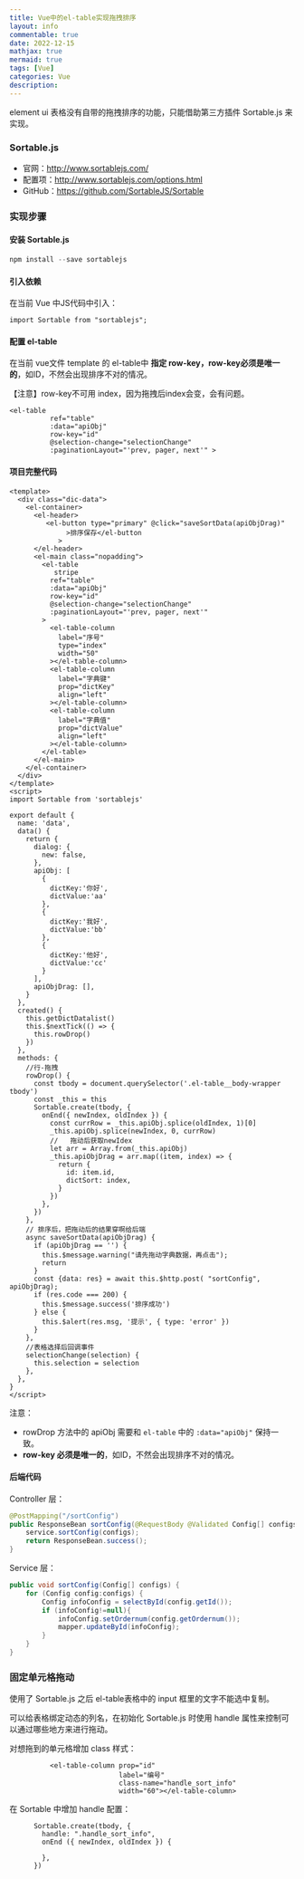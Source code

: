 ```yaml
---
title: Vue中的el-table实现拖拽排序
layout: info
commentable: true
date: 2022-12-15
mathjax: true
mermaid: true
tags: [Vue]
categories: Vue
description: 
---
```


element ui 表格没有自带的拖拽排序的功能，只能借助第三方插件 Sortable.js 来实现。

<!--more-->

### Sortable.js

- 官网：http://www.sortablejs.com/
- 配置项：http://www.sortablejs.com/options.html
- GitHub：https://github.com/SortableJS/Sortable

### 实现步骤

#### 安装 Sortable.js

```javascript
npm install --save sortablejs
```

#### 引入依赖

在当前  Vue 中JS代码中引入：

```vue
import Sortable from "sortablejs";
```

#### 配置 el-table

在当前 vue文件 template 的 el-table中 **指定 row-key，row-key必须是唯一的**，如ID，不然会出现排序不对的情况。

【注意】row-key不可用 index，因为拖拽后index会变，会有问题。

```vue
<el-table
          ref="table"
          :data="apiObj"
          row-key="id"
          @selection-change="selectionChange"
          :paginationLayout="'prev, pager, next'" >
```

#### 项目完整代码

```vue
<template>
  <div class="dic-data">
    <el-container>
      <el-header>
         <el-button type="primary" @click="saveSortData(apiObjDrag)"
              >排序保存</el-button
            >
      </el-header>
      <el-main class="nopadding">
        <el-table
           stripe
          ref="table"
          :data="apiObj"
          row-key="id"
          @selection-change="selectionChange"
          :paginationLayout="'prev, pager, next'"
        >
          <el-table-column
            label="序号"
            type="index"
            width="50"
          ></el-table-column>
          <el-table-column
            label="字典键"
            prop="dictKey"
            align="left"
          ></el-table-column>
          <el-table-column
            label="字典值"
            prop="dictValue"
            align="left"
          ></el-table-column>
        </el-table>
      </el-main>
    </el-container>
  </div>
</template>
<script>
import Sortable from 'sortablejs'

export default {
  name: 'data',
  data() {
    return {
      dialog: {
        new: false,
      },
      apiObj: [
        {
          dictKey:'你好',
          dictValue:'aa'
        },
        {
          dictKey:'我好',
          dictValue:'bb'
        },
        {
          dictKey:'他好',
          dictValue:'cc'
        }
      ],
      apiObjDrag: [],
    }
  },
  created() {
    this.getDictDatalist()
    this.$nextTick(() => {
      this.rowDrop()
    })
  },
  methods: {    
    //行-拖拽
    rowDrop() {
      const tbody = document.querySelector('.el-table__body-wrapper tbody')
      const _this = this
      Sortable.create(tbody, {
        onEnd({ newIndex, oldIndex }) {
          const currRow = _this.apiObj.splice(oldIndex, 1)[0]
          _this.apiObj.splice(newIndex, 0, currRow)
          //   拖动后获取newIdex
          let arr = Array.from(_this.apiObj)
          _this.apiObjDrag = arr.map((item, index) => {
            return {
              id: item.id,
              dictSort: index,
            }
          })
        },
      })
    },
    // 排序后，把拖动后的结果穿啊给后端
    async saveSortData(apiObjDrag) {
      if (apiObjDrag == '') {
        this.$message.warning("请先拖动字典数据，再点击");
        return
      }
      const {data: res} = await this.$http.post( "sortConfig", apiObjDrag);
      if (res.code === 200) {
        this.$message.success('排序成功')
      } else {
        this.$alert(res.msg, '提示', { type: 'error' })
      }
    },
    //表格选择后回调事件
    selectionChange(selection) {
      this.selection = selection
    },
  },
}
</script>
```

注意：

- rowDrop 方法中的 apiObj 需要和 `el-table` 中的 `:data="apiObj"` 保持一致。
- **row-key 必须是唯一的**，如ID，不然会出现排序不对的情况。

#### 后端代码

Controller 层：

```java
@PostMapping("/sortConfig")
public ResponseBean sortConfig(@RequestBody @Validated Config[] configs) {
    service.sortConfig(configs);
    return ResponseBean.success();
}
```

Service 层：

```java
public void sortConfig(Config[] configs) {
    for (Config config:configs) {
        Config infoConfig = selectById(config.getId());
        if (infoConfig!=null){
            infoConfig.setOrdernum(config.getOrdernum());
            mapper.updateById(infoConfig);
        }
    }
}
```

### 固定单元格拖动

使用了 Sortable.js 之后 el-table表格中的 input 框里的文字不能选中复制。

可以给表格绑定动态的列名，在初始化 Sortable.js 时使用 handle 属性来控制可以通过哪些地方来进行拖动。

对想拖到的单元格增加 class 样式：

```
          <el-table-column prop="id"
                           label="编号"
                           class-name="handle_sort_info"
                           width="60"></el-table-column>
```

在 Sortable 中增加 handle 配置：

```
      Sortable.create(tbody, {
        handle: ".handle_sort_info",
        onEnd ({ newIndex, oldIndex }) {
        
        },
      })
```

